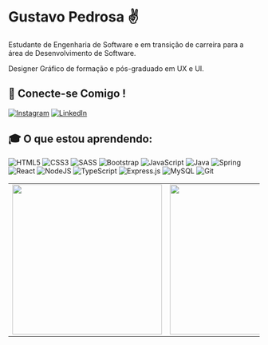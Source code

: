 # Gustavo Pedrosa ✌️

Estudante de Engenharia de Software e em transição de carreira para a área de Desenvolvimento de Software.

Designer Gráfico de formação e pós-graduado em UX e UI.

 ## 📱 Conecte-se Comigo !
[![Instagram](https://img.shields.io/badge/Instagram-%23E4405F.svg?style=for-the-badge&logo=Instagram&logoColor=white)](https://instagram.com/guspedrosa)
[![LinkedIn](https://img.shields.io/badge/linkedin-%230077B5.svg?style=for-the-badge&logo=linkedin&logoColor=white)](https://www.linkedin.com/in/guspedrosa)


## :mortar_board: O que estou aprendendo:
![HTML5](https://img.shields.io/badge/html5-%23E34F26.svg?style=for-the-badge&logo=html5&logoColor=white) ![CSS3](https://img.shields.io/badge/css3-%231572B6.svg?style=for-the-badge&logo=css3&logoColor=white) ![SASS](https://img.shields.io/badge/SASS-hotpink.svg?style=for-the-badge&logo=SASS&logoColor=white) ![Bootstrap](https://img.shields.io/badge/bootstrap-%23563D7C.svg?style=for-the-badge&logo=bootstrap&logoColor=white) ![JavaScript](https://img.shields.io/badge/JavaScript-F7DF1E?style=for-the-badge&logo=javascript&logoColor=black) ![Java](https://img.shields.io/badge/java-%23ED8B00.svg?style=for-the-badge&logo=openjdk&logoColor=white) ![Spring](https://img.shields.io/badge/spring-%236DB33F.svg?style=for-the-badge&logo=spring&logoColor=white) ![React](https://img.shields.io/badge/react-%2320232a.svg?style=for-the-badge&logo=react&logoColor=%2361DAFB) ![NodeJS](https://img.shields.io/badge/node.js-6DA55F?style=for-the-badge&logo=node.js&logoColor=white) ![TypeScript](https://img.shields.io/badge/typescript-%23007ACC.svg?style=for-the-badge&logo=typescript&logoColor=white) ![Express.js](https://img.shields.io/badge/express.js-%23404d59.svg?style=for-the-badge&logo=express&logoColor=%2361DAFB) ![MySQL](https://img.shields.io/badge/mysql-%2300f.svg?style=for-the-badge&logo=mysql&logoColor=white)
<img src="https://img.shields.io/badge/Git-%23F05033.svg?style=for-the-badge&logo=git&logoColor=white" alt="Git">

<table border="0" style="border:0;">
<tr>
<td>

<img src="https://github-readme-stats.vercel.app/api/top-langs/?username=heyguspedrosa&layout=donut&title_color=adbac7&text_color=adbac7&theme=transparent&hide_border=true" width="300"/>

</td>
<td>

<img src="https://github-readme-stats.vercel.app/api?username=heyguspedrosa&title_color=adbac7&text_color=adbac7&theme=transparent&hide_border=true" width="300"/>

</td>
</tr>
</table>

<!--
![Snake animation](https://github.com/edsonfsousa/edsonfsousa/blob/output/github-contribution-grid-snake.svg)

  
[![Typing SVG](https://readme-typing-svg.herokuapp.com?font=Firacode&duration=4800&vCenter=true&lines=Technology+Lover!)](https://git.io/typing-svg)

-->
